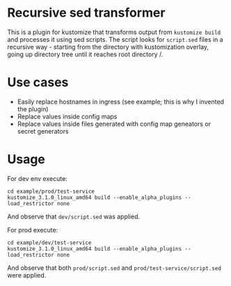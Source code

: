 # Recursive sed transformer

This is a plugin for kustomize that transforms output from `kustomize build` and processes it using sed scripts.
The script looks for `script.sed` files in a recursive way - starting from the directory with kustomization overlay, going up directory tree until it reaches root directory /.

# Use cases

- Easily replace hostnames in ingress (see example; this is why I invented the plugin)
- Replace values inside config maps
- Replace values inside files generated with config map geneators or secret generators

# Usage

For dev env execute:
```
cd example/prod/test-service
kustomize_3.1.0_linux_amd64 build --enable_alpha_plugins --load_restrictor none
```
And observe that `dev/script.sed` was applied.

For prod execute:
```
cd example/dev/test-service
kustomize_3.1.0_linux_amd64 build --enable_alpha_plugins --load_restrictor none
```
And observe that both `prod/script.sed` and `prod/test-service/script.sed` were applied.